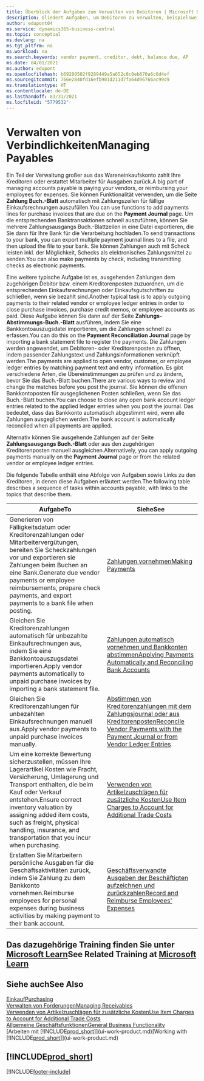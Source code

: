 ```yaml
---
title: Überblick der Aufgaben zum Verwalten von Debitoren | Microsoft Docs
description: Gliedert Aufgaben, um Debitoren zu verwalten, beispielsweise zahlende Gläubiger oder ausgehende Zahlungen an Buch-Posten, um Rechnungen oder Gutschriften zu schließen.
author: edupont04
ms.service: dynamics365-business-central
ms.topic: conceptual
ms.devlang: na
ms.tgt_pltfrm: na
ms.workload: na
ms.search.keywords: vendor payment, creditor, debt, balance due, AP
ms.date: 04/01/2021
ms.author: edupont
ms.openlocfilehash: b69280502f9289449a5a652c8c0eb670a6c6d4ef
ms.sourcegitcommit: 766e2840fd16efb901d211d7fa64d96766ac99d9
ms.translationtype: HT
ms.contentlocale: de-DE
ms.lasthandoff: 03/31/2021
ms.locfileid: "5779532"
---
```

# <a name="managing-payables"></a><span data-ttu-id="451e1-103">Verwalten von Verbindlichkeiten</span><span class="sxs-lookup"><span data-stu-id="451e1-103">Managing Payables</span></span>

<span data-ttu-id="451e1-104">Ein Teil der Verwaltung großer aus das Wareneinkaufskonto zahlt Ihre Kreditoren oder erstattet Mitarbeiter für Ausgaben zurück.</span><span class="sxs-lookup"><span data-stu-id="451e1-104">A big part of managing accounts payable is paying your vendors, or reimbursing your employees for expenses.</span></span> <span data-ttu-id="451e1-105">Sie können Funktionalität verwenden, um die Seite **Zahlung Buch.-Blatt** automatisch mit Zahlungszeilen für fällige Einkaufsrechnungen auszufüllen.</span><span class="sxs-lookup"><span data-stu-id="451e1-105">You can use functions to add payments lines for purchase invoices that are due on the **Payment Journal** page.</span></span> <span data-ttu-id="451e1-106">Um die entsprechenden Banktransaktionen schnell auszuführen, können Sie mehrere Zahlungsausgangs Buch.-Blattzeilen in eine Datei exportieren, die Sie dann für Ihre Bank für die Verarbeitung hochladen.</span><span class="sxs-lookup"><span data-stu-id="451e1-106">To send transactions to your bank, you can export multiple payment journal lines to a file, and then upload the file to your bank.</span></span> <span data-ttu-id="451e1-107">Sie können Zahlungen auch mit Scheck leisten inkl. der Möglichkeit, Schecks als elektronisches Zahlungsmittel zu senden.</span><span class="sxs-lookup"><span data-stu-id="451e1-107">You can also make payments by check, including transmitting checks as electronic payments.</span></span>

<span data-ttu-id="451e1-108">Eine weitere typische Aufgabe ist es, ausgehenden Zahlungen dem zugehörigen Debitor bzw. einem Kreditorenposten zuzuordnen, um die entsprechenden Einkaufsrechnungen oder Einkaufsgutschriften zu schließen, wenn sie bezahlt sind.</span><span class="sxs-lookup"><span data-stu-id="451e1-108">Another typical task is to apply outgoing payments to their related vendor or employee ledger entries in order to close purchase invoices, purchase credit memos, or employee accounts as paid.</span></span> <span data-ttu-id="451e1-109">Diese Aufgabe können Sie dann auf der Seite **Zahlungs-Abstimmungs-Buch.-Blatt** ausführen, indem Sie eine Bankkontoauszugsdatei importieren, um die Zahlungen schnell zu erfassen.</span><span class="sxs-lookup"><span data-stu-id="451e1-109">You can do this on the **Payment Reconciliation Journal** page by importing a bank statement file to register the payments.</span></span> <span data-ttu-id="451e1-110">Die Zahlungen werden angewendet, um Debitoren- oder Kreditorenposten zu öffnen, indem passender Zahlungstext und Zahlungsinformationen verknüpft werden.</span><span class="sxs-lookup"><span data-stu-id="451e1-110">The payments are applied to open vendor, customer, or employee ledger entries by matching payment text and entry information.</span></span> <span data-ttu-id="451e1-111">Es gibt verschiedene Arten, die Übereinstimmungen zu prüfen und zu ändern, bevor Sie das Buch.-Blatt buchen.</span><span class="sxs-lookup"><span data-stu-id="451e1-111">There are various ways to review and change the matches before you post the journal.</span></span> <span data-ttu-id="451e1-112">Sie können die offenen Bankkontoposten für ausgeglichenen Posten schließen, wenn Sie das Buch.-Blatt buchen.</span><span class="sxs-lookup"><span data-stu-id="451e1-112">You can choose to close any open bank account ledger entries related to the applied ledger entries when you post the journal.</span></span> <span data-ttu-id="451e1-113">Das bedeutet, dass das Bankkonto automatisch abgestimmt wird, wenn alle Zahlungen ausgeglichen werden.</span><span class="sxs-lookup"><span data-stu-id="451e1-113">The bank account is automatically reconciled when all payments are applied.</span></span>

<span data-ttu-id="451e1-114">Alternativ können Sie ausgehende Zahlungen auf der Seite **Zahlungsausgangs Buch.-Blatt** oder aus den zugehörigen Kreditorenposten manuell ausgleichen.</span><span class="sxs-lookup"><span data-stu-id="451e1-114">Alternatively, you can apply outgoing payments manually on the **Payment Journal** page or from the related vendor or employee ledger entries.</span></span>

<span data-ttu-id="451e1-115">Die folgende Tabelle enthält eine Abfolge von Aufgaben sowie Links zu den Kreditoren, in denen diese Aufgaben erläutert werden.</span><span class="sxs-lookup"><span data-stu-id="451e1-115">The following table describes a sequence of tasks within accounts payable, with links to the topics that describe them.</span></span>

| <span data-ttu-id="451e1-116">Aufgabe</span><span class="sxs-lookup"><span data-stu-id="451e1-116">To</span></span> | <span data-ttu-id="451e1-117">Siehe</span><span class="sxs-lookup"><span data-stu-id="451e1-117">See</span></span> |
| --- | --- |
| <span data-ttu-id="451e1-118">Generieren von Fälligkeitsdatum oder Kreditorenzahlungen oder Mitarbeitervergütungen, bereiten Sie Scheckzahlungen vor und exportieren sie Zahlungen beim Buchen an eine Bank.</span><span class="sxs-lookup"><span data-stu-id="451e1-118">Generate due vendor payments or employee reimbursements, prepare check payments, and export payments to a bank file when posting.</span></span> |[<span data-ttu-id="451e1-119">Zahlungen vornehmen</span><span class="sxs-lookup"><span data-stu-id="451e1-119">Making Payments</span></span>](payables-make-payments.md) |
| <span data-ttu-id="451e1-120">Gleichen Sie Kreditorenzahlungen automatisch für unbezahlte Einkaufsrechnungen aus, indem Sie eine Bankkontoauszugsdatei importieren.</span><span class="sxs-lookup"><span data-stu-id="451e1-120">Apply vendor payments automatically to unpaid purchase invoices by importing a bank statement file.</span></span> |[<span data-ttu-id="451e1-121">Zahlungen automatisch vornehmen und Bankkonten abstimmen</span><span class="sxs-lookup"><span data-stu-id="451e1-121">Applying Payments Automatically and Reconciling Bank Accounts</span></span>](receivables-apply-payments-auto-reconcile-bank-accounts.md) |
| <span data-ttu-id="451e1-122">Gleichen Sie Kreditorenzahlungen für unbezahlten Einkaufsrechnungen manuell aus.</span><span class="sxs-lookup"><span data-stu-id="451e1-122">Apply vendor payments to unpaid purchase invoices manually.</span></span> |[<span data-ttu-id="451e1-123">Abstimmen von Kreditorenzahlungen mit dem Zahlungsjournal oder aus Kreditorenposten</span><span class="sxs-lookup"><span data-stu-id="451e1-123">Reconcile Vendor Payments with the Payment Journal or from Vendor Ledger Entries</span></span>](payables-how-apply-purchase-transactions-manually.md) |
|<span data-ttu-id="451e1-124">Um eine korrekte Bewertung sicherzustellen, müssen Ihre Lagerartikel Kosten wie Fracht, Versicherung, Umlagerung und Transport enthalten, die beim Kauf oder Verkauf entstehen.</span><span class="sxs-lookup"><span data-stu-id="451e1-124">Ensure correct inventory valuation by assigning added item costs, such as freight, physical handling, insurance, and transportation that you incur when purchasing.</span></span>|[<span data-ttu-id="451e1-125">Verwenden von Artikelzuschlägen für zusätzliche Kosten</span><span class="sxs-lookup"><span data-stu-id="451e1-125">Use Item Charges to Account for Additional Trade Costs</span></span>](payables-how-assign-item-charges.md)|
|<span data-ttu-id="451e1-126">Erstatten Sie Mitarbeitern persönliche Ausgaben für die Geschäftsaktivitäten zurück, indem Sie Zahlung zu dem Bankkonto vornehmen.</span><span class="sxs-lookup"><span data-stu-id="451e1-126">Reimburse employees for personal expenses during business activities by making payment to their bank account.</span></span>|[<span data-ttu-id="451e1-127">Geschäftsverwandte Ausgaben der Beschäftigten aufzeichnen und zurückzahlen</span><span class="sxs-lookup"><span data-stu-id="451e1-127">Record and Reimburse Employees' Expenses</span></span>](finance-how-record-reimburse-employee-expenses.md)|

## <a name="see-related-training-at-microsoft-learn"></a><span data-ttu-id="451e1-128">Das dazugehörige Training finden Sie unter [Microsoft Learn](/learn/paths/process-customer-vendor-payments-dynamics-365-business-central/)</span><span class="sxs-lookup"><span data-stu-id="451e1-128">See Related Training at [Microsoft Learn](/learn/paths/process-customer-vendor-payments-dynamics-365-business-central/)</span></span>

## <a name="see-also"></a><span data-ttu-id="451e1-129">Siehe auch</span><span class="sxs-lookup"><span data-stu-id="451e1-129">See Also</span></span>
[<span data-ttu-id="451e1-130">Einkauf</span><span class="sxs-lookup"><span data-stu-id="451e1-130">Purchasing</span></span>](purchasing-manage-purchasing.md)  
[<span data-ttu-id="451e1-131">Verwalten von Forderungen</span><span class="sxs-lookup"><span data-stu-id="451e1-131">Managing Receivables</span></span>](receivables-manage-receivables.md)  
[<span data-ttu-id="451e1-132">Verwenden von Artikelzuschlägen für zusätzliche Kosten</span><span class="sxs-lookup"><span data-stu-id="451e1-132">Use Item Charges to Account for Additional Trade Costs</span></span>](payables-how-assign-item-charges.md)  
[<span data-ttu-id="451e1-133">Allgemeine Geschäftsfunktionen</span><span class="sxs-lookup"><span data-stu-id="451e1-133">General Business Functionality</span></span>](ui-across-business-areas.md)  
<span data-ttu-id="451e1-134">[Arbeiten mit [!INCLUDE[prod_short](includes/prod_short.md)]](ui-work-product.md)</span><span class="sxs-lookup"><span data-stu-id="451e1-134">[Working with [!INCLUDE[prod_short](includes/prod_short.md)]](ui-work-product.md)</span></span>

## [!INCLUDE[prod_short](includes/free_trial_md.md)]  


[!INCLUDE[footer-include](includes/footer-banner.md)]